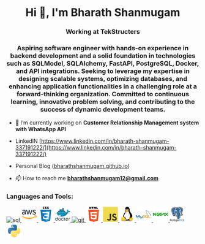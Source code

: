 <h1 align="center">Hi 👋, I'm Bharath Shanmugam</h1>
<h3 align="center">Working at TekStructers<h3>
<h3 align="center">Aspiring software engineer with hands-on experience in backend development and a solid foundation in technologies such as SQLModel, SQLAlchemy, FastAPI, PostgreSQL, Docker, and API integrations. Seeking to leverage my expertise in designing scalable systems, optimizing databases, and enhancing application functionalities in a challenging role at a forward-thinking organization. Committed to continuous learning, innovative problem solving, and contributing to the success of dynamic development teams.</h3>

- 🔭 I’m currently working on **Customer Relationship Management system with WhatsApp API**

- LinkedIN [https://www.linkedin.com/in/bharath-shanmugam-337191222/](https://www.linkedin.com/in/bharath-shanmugam-337191222/)

- Personal Blog ([bharathshanmugam.github.io](https://bharathshanmugam.github.io/))

- 📫 How to reach me **bharathshanmugam12@gmail.com**


<p align="left">
</p>

<h3 align="left">Languages and Tools:</h3>
<p align="left">
  <img width="80" height="80" src="https://img.icons8.com/dotty/80/sql.png" alt="sql"/><a href="https://aws.amazon.com" target="_blank" rel="noreferrer"> <img src="https://raw.githubusercontent.com/devicons/devicon/master/icons/amazonwebservices/amazonwebservices-original-wordmark.svg" alt="aws" width="40" height="40"/> </a> <a href="https://www.w3schools.com/css/" target="_blank" rel="noreferrer"> <img src="https://raw.githubusercontent.com/devicons/devicon/master/icons/css3/css3-original-wordmark.svg" alt="css3" width="40" height="40"/> </a> <a href="https://www.docker.com/" target="_blank" rel="noreferrer"> <img src="https://raw.githubusercontent.com/devicons/devicon/master/icons/docker/docker-original-wordmark.svg" alt="docker" width="40" height="40"/> </a> <a href="https://git-scm.com/" target="_blank" rel="noreferrer"> <img src="https://www.vectorlogo.zone/logos/git-scm/git-scm-icon.svg" alt="git" width="40" height="40"/> </a> <a href="https://www.w3.org/html/" target="_blank" rel="noreferrer"> <img src="https://raw.githubusercontent.com/devicons/devicon/master/icons/html5/html5-original-wordmark.svg" alt="html5" width="40" height="40"/> </a> <a href="https://developer.mozilla.org/en-US/docs/Web/JavaScript" target="_blank" rel="noreferrer"> <img src="https://raw.githubusercontent.com/devicons/devicon/master/icons/javascript/javascript-original.svg" alt="javascript" width="40" height="40"/> </a> <a href="https://www.linux.org/" target="_blank" rel="noreferrer"> <img src="https://raw.githubusercontent.com/devicons/devicon/master/icons/linux/linux-original.svg" alt="linux" width="40" height="40"/> </a> <a href="https://www.mysql.com/" target="_blank" rel="noreferrer"> <img src="https://raw.githubusercontent.com/devicons/devicon/master/icons/mysql/mysql-original-wordmark.svg" alt="mysql" width="40" height="40"/> </a> <a href="https://www.nginx.com" target="_blank" rel="noreferrer"> <img src="https://raw.githubusercontent.com/devicons/devicon/master/icons/nginx/nginx-original.svg" alt="nginx" width="40" height="40"/> </a> <a href="https://www.postgresql.org" target="_blank" rel="noreferrer"> <img src="https://raw.githubusercontent.com/devicons/devicon/master/icons/postgresql/postgresql-original-wordmark.svg" alt="postgresql" width="40" height="40"/> </a> <a href="https://www.python.org" target="_blank" rel="noreferrer"> <img src="https://raw.githubusercontent.com/devicons/devicon/master/icons/python/python-original.svg" alt="python" width="40" height="40"/> </a> </p>
